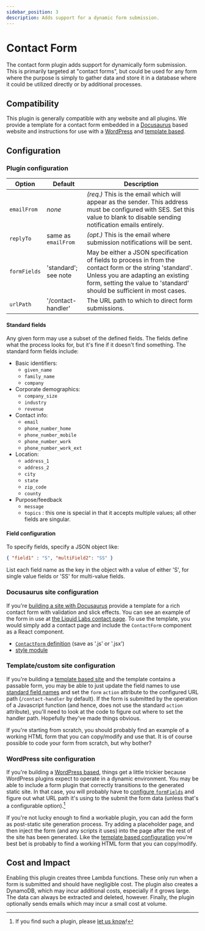 ```yaml
---
sidebar_position: 3
description: Adds support for a dynamic form submission.
---
```

# Contact Form

The contact form plugin adds support for dynamically form submission. This is primarily targeted at "contact forms", but could be used for any form where the purpose is simply to gather data and store it in a database where it could be utilized directly or by additional processes.

## Compatibility

This plugin is generally compatible with any website and all plugins. We provide a template for a contact form embedded in a [Docusaurus](#docusaurus-site-configuration) based website and instructions for use with a [WordPress](#wordpress-site-configuration) and [template based](#templatecustom-site-configuration). 

## Configuration

### Plugin configuration

| Option | Default | Description |
|----|---| -|
|`emailFrom`|_none_|_(req.)_ This is the email which will appear as the sender. This address must be configured with SES. Set this value to blank to disable sending notification emails entirely.|
|`replyTo`|same as `emailFrom`|_(opt.)_ This is the email where submission notifications will be sent.
|`formFields`|'standard'; see note|May be either a JSON specification of fields to process in from the contact form or the string 'standard'. Unless you are adapting an existing form, setting the value to 'standard' should be sufficient in most cases.|
|`urlPath`|'/contact-handler'|The URL path to which to direct form submissions.|

#### Standard fields

Any given form may use a subset of the defined fields. The fields define what the process looks for, but it's fine if it doesn't find something. The standard form fields include:

- Basic identifiers:
  - `given_name`
  - `family_name`
  - `company`
- Corporate demographics:
  - `company_size`
  - `industry`
  - `revenue`
- Contact info:
  - `email`
  - `phone_number_home`
  - `phone_number_mobile`
  - `phone_number_work`
  - `phone_number_work_ext`
- Location:
  - `address_1`
  - `address_2`
  - `city`
  - `state`
  - `zip_code`
  - `county`
- Purpose/feedback
  - `message`
  - `topics` : this one is special in that it accepts multiple values; all other fields are singular.

#### Field configuration

To specify fields, specify a JSON object like:

```json
{ "field1" : "S", "multiField2": "SS" }
```

List each field name as the key in the object with a value of either 'S', for single value fields or 'SS' for multi-value fields.

### Docusaurus site configuration

If you're [building a site with Docusaurus](/docs/user-guides/website-development/build-with-docusaurus) provide a template for a rich contact form with validation and slick effects. You can see an example of the form in use at [the Liquid Labs contact page](https://liquid-labs.com/contact). To use the template, you would simply add a contact page and include the `ContactForm` component as a React component.

- [`ContactForm` definition](/code/contact-form-template/index.js.txt) (save as '.js' or '.jsx')
- [style module](/code/contact-form-template/styles.module.css)

### Template/custom site configuration

If you're building a [template based site](/docs/user-guides/website-development/build-with-a-template) and the template contains a passable form, you may be able to just update the field names to use [standard field names](#standard-fields) and set the `form` `action` attribute to the configured URL path (`/contact-handler` by default). If the form is submitted by the operation of a Javascript function (and hence, does not use the standard `action` attribute), you'll need to look at the code to figure out where to set the handler path. Hopefully they've made things obvious.

If you're starting from scratch, you should probably find an example of a working HTML form that you can copy/modify and use that. It is of course possible to code your form from scratch, but why bother?

### WordPress site configuration

If you're building a [WordPress based](/docs/user-guides/website-development/build-with-wordpress), things get a little trickier because WordPress plugins expect to operate in a dynamic environment. You may be able to include a form plugin that correctly transitions to the generated static site. In that case, you will probably have to [configure `formFields`](#field-configuration) and figure out what URL path it's using to the submit the form data (unless that's a configurable option).[^1]

[^1]: If you find such a plugin, please [let us know](https://liquid-labs/contact)!

If you're not lucky enough to find a workable plugin, you can add the form as post-static site generation process. Try adding a placeholder page, and then inject the form (and any scripts it uses) into the page after the rest of the site has been generated. Like the [template based configuration](#templatecustom-site-configuration) you're best bet is probably to find a working HTML form that you can copy/modify.

## Cost and Impact

Enabling this plugin creates three Lambda functions. These only run when a form is submitted and should have negligible cost. The plugin also creates a DynamoDB, which may incur additional costs, especially if it grows large. The data can always be extracted and deleted, however. Finally, the plugin optionally sends emails which may incur a small cost at volume.